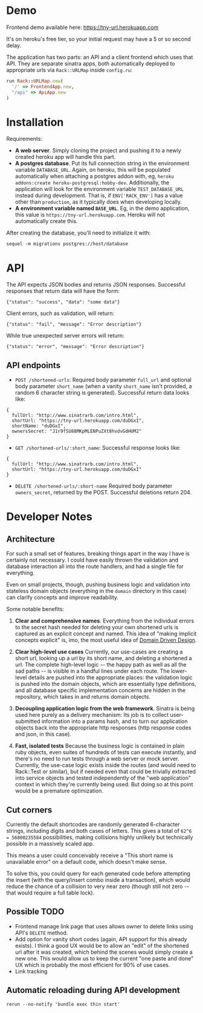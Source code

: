 # Demo

Frontend demo available here: https://tny-url.herokuapp.com

It's on heroku's free tier, so your initial request may have a 5 or so second delay.

The application has two parts: an API and a client frontend which uses that API.  They are separate sinatra apps, both automatically deployed to appropriate urls via `Rack::URLMap` inside `config.ru`:


```ruby
run Rack::URLMap.new(
  '/' => FrontendApp.new,
  "/api" => ApiApp.new
)
```

# Installation

Requirements:

- **A web server**.  Simply cloning the project and pushing it to a newly created heroku app will handle this part.
- **A postgres database**. Put its full connection string in the environment variable `DATABASE_URL`.  Again, on heroku, this will be populated automatically when attaching a postgres addon with, eg, `heroku addons:create heroku-postgresql:hobby-dev`.  Additionally, the application will look for the environment variable `TEST_DATABASE_URL` instead during development.  That is, if `ENV['RACK_ENV']` has a value other than `production`, as it typically does when developing locally.
- **A environment variable named `BASE_URL`**.  Eg, in the demo application, this value is `https://tny-url.herokuapp.com`.  Heroku will not automatically create this.

After creating the database, you'll need to initialize it with:

```
sequel -m migrations postgres://host/database
```

# API

The API expects JSON bodies and returns JSON responses.  Successful responses that return data will have the form:

```
{"status": "success", "data": "some data"}
```

Client errors, such as validation, will return:

```
{"status": "fail", "message": "Error description"}
```

While true unexpected server errors will return:

```
{"status": "error", "message": "Error description"}
```

## API endpoints

- `POST /shortened-urls`: Required body parameter `full_url` and optional body parameter `short_name` (when a vanity `short_name` isn't provided, a random 6 character string is generated).  Successful return data looks like:
```
{
  fullUrl: "http://www.sinatrarb.com/intro.html",
  shortUrl: "https://tny-url.herokuapp.com/duDGxI",
  shortName: "duDGxI",
  ownersSecret: "J1r9fSU88MKpMLENPuZXt8hvdvGdHUM2"
}
```
- `GET /shortened-urls/:short_name`: Successful response looks like:
```
{
  fullUrl: "http://www.sinatrarb.com/intro.html",
  shortUrl: "https://tny-url.herokuapp.com/duDGxI"
}
```
- `DELETE /shortened-urls/:short-name` Required body parameter `owners_secret`, returned by the POST.  Successful deletions return 204.

# Developer Notes

## Architecture

For such a small set of features, breaking things apart in the way I have is certainly not necessary.  I could have easily thrown the validation and database interaction all into the route handlers, and had a single file for everything.

Even on small projects, though, pushing business logic and validation into stateless domain objects (everything in the `domain` directory in this case) can clarify concepts and improve readability.

Some notable benefits:

1. **Clear and comprehensive names**.  Everything from the individual errors to the secret hash needed for deleting your own shortened urls is captured as an explicit concept and named.  This idea of "making implicit concepts explicit" is, imo, the most useful idea of [Domain Driven Design](https://www.amazon.com/Domain-Driven-Design-Tackling-Complexity-Software/dp/0321125215).

2. **Clear high-level use cases** Currently, our use-cases are creating a short url, looking up a url by its short name, and deleting a shortened a url.  The complete high-level logic -- the happy path as well as all the sad paths -- is visible in a handful lines under each route.  The lower-level details are pushed into the appropriate places: the validation logic is pushed into the domain objects, which are essentially type definitions, and all database specific implementation concerns are hidden in the repository, which takes in and returns domain objects.

3. **Decoupling application logic from the web framework**.  Sinatra is being used here purely as a delivery mechanism: Its job is to collect user-submitted information into a params hash, and to turn our application objects back into the appropriate http responses (http response codes and json, in this case).  

4. **Fast, isolated tests** Because the business logic is contained in plain ruby objects, even suites of hundreds of tests can execute instantly, and there's no need to run tests through a web server or mock server.  Currently, the use-case logic exists inside the routes (and would need to Rack::Test or similar), but if needed even that could be trivially extracted into service objects and tested independently of the "web application" context in which they're currently being used.  But doing so at this point would be a premature optimization.

## Cut corners

Currently the default shortcodes are randomly generated 6-character strings, including digits and both cases of letters.  This gives a total of `62^6 = 56800235584` possibilities, making collisions highly unlikely but technically possible in a massively scaled app.

This means a user could conceivably receive a "This short name is unavailable error" on a default code, which doesn't make sense.  

To solve this, you could query for each generated code before attempting the insert (with the query/insert combo inside a transaction), which would reduce the chance of a collision to very near zero (though still not zero -- that would require a full table lock).

## Possible TODO

- Frontend manage link page that uses allows owner to delete links using API's `DELETE` method.
- Add option for vanity short codes (again, API support for this already exists).  I think a good UX would be to allow an "edit" of the shortened url after it was created, which behind the scenes would simply create a new one.  This would allow us to keep the current "one paste and done" UX which is probably the most efficient for 90% of use cases.
- Link tracking


## Automatic reloading during API development

```
rerun --no-notify 'bundle exec thin start'
```
